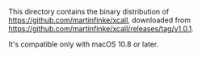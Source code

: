 This directory contains the binary distribution of https://github.com/martinfinke/xcall, downloaded from https://github.com/martinfinke/xcall/releases/tag/v1.0.1.

It's compatible only with macOS 10.8 or later.
